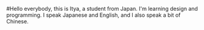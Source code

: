 #Hello everybody, this is Itya, a student from Japan. I'm learning design and programming. I speak Japanese and English, and I also speak a bit of Chinese.
